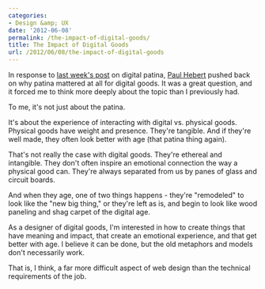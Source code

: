 ```yaml
---
categories:
- Design &amp; UX
date: '2012-06-08'
permalink: /the-impact-of-digital-goods/
title: The Impact of Digital Goods
url: /2012/06/08/the-impact-of-digital-goods
---
```


In response to <a href="https://gomakethings.com/digital-patina/">last week's post</a> on digital patina, <a href="http://www.i2i-align.com/">Paul Hebert</a> pushed back on why patina mattered at all for digital goods. It was a great question, and it forced me to think more deeply about the topic than I previously had.

To me, it's not just about the patina.

It's about the experience of interacting with digital vs. physical goods. Physical goods have weight and presence. They're tangible. And if they're well made, they often look better with age (that patina thing again).

That's not really the case with digital goods. They're ethereal and intangible. They don't often inspire an emotional connection the way a physical good can. They're always separated from us by panes of glass and circuit boards.

And when they age, one of two things happens - they're "remodeled" to look like the "new big thing," or they're left as is, and begin to look like wood paneling and shag carpet of the digital age.

As a designer of digital goods, I'm interested in how to create things that have meaning and impact, that create an emotional experience, and that get better with age. I believe it can be done, but the old metaphors and models don't necessarily work.

That is, I think, a far more difficult aspect of web design than the technical requirements of the job.